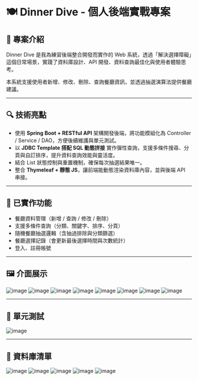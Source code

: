 # 🍽️ Dinner Dive - 個人後端實戰專案

## 🧠 專案介紹

Dinner Dive 是我為練習後端整合開發而實作的 Web 系統，透過「解決選擇障礙」這個日常場景，實踐了資料庫設計、API 開發、資料查詢最佳化與使用者體驗思考。

本系統支援使用者新增、修改、刪除、查詢餐廳資訊，並透過抽選演算法提供餐廳建議。

---

## 🔍 技術亮點

- 使用 **Spring Boot + RESTful API** 架構開發後端，將功能模組化為 Controller / Service / DAO，方便後續維護與單元測試。
- 以 **JDBC Template 搭配 SQL 動態拼接** 實作彈性查詢，支援多條件搜尋、分頁與自訂排序，提升資料查詢效能與靈活度。
- 結合 List 狀態控制與重置機制，確保每次抽選結果唯一。
- 整合 **Thymeleaf + 靜態 JS**，讓前端能動態渲染資料庫內容，並與後端 API 串接。

---

## 🔧 已實作功能

- 餐廳資料管理（新增 / 查詢 / 修改 / 刪除）
- 支援多條件查詢（分類、關鍵字、排序、分頁）
- 隨機餐廳抽選邏輯（含抽過排除與分類篩選）
- 餐廳選擇記錄（會更新最後選擇時間與次數統計）
- 登入、註冊帳號

---
<!-- 
## 📽️ 展示動畫

![錄製_2025_06_22_12_21_56_8](https://github.com/user-attachments/assets/02b07827-a52c-44f5-bd58-d85f3794cc69)

---
-->

## 🖼️ 介面展示

![image](https://github.com/user-attachments/assets/c9f2722f-5799-4e0d-ab92-53e7654ccf63)
![image](https://github.com/user-attachments/assets/fb9954c8-6219-4eb1-b5dd-c93fee45ccb4)
![image](https://github.com/user-attachments/assets/9fb1b528-a3a8-45b1-b145-cc70ae078a69)
![image](https://github.com/user-attachments/assets/16f19ef1-a0a8-4eaa-ad84-58b629a16695)
![image](https://github.com/user-attachments/assets/fa7925cb-cb09-44be-953b-b493ac767d4c)
![image](https://github.com/user-attachments/assets/3e4cd6c7-8972-40fa-9619-9df700e34717)
![image](https://github.com/user-attachments/assets/0dba0b21-7245-4e9f-99cf-8c0c79e2daaa)
![image](https://github.com/user-attachments/assets/e03d7576-fc75-4686-908c-69f736a0a298)

---

## 📃 單元測試

![image](https://github.com/user-attachments/assets/a523eda0-f34f-440d-baa3-e62c92c25412)

---

## 📃 資料庫清單

![image](https://github.com/user-attachments/assets/37cd08c7-3ae1-4460-9512-45cbe160dd85)
![image](https://github.com/user-attachments/assets/2d721c74-ee59-4236-86b6-48183530654f)
![image](https://github.com/user-attachments/assets/6c387b35-d383-4e4d-9dcf-d9f6081c082a)
![image](https://github.com/user-attachments/assets/daea70c9-5ffe-4e17-b81c-7e515cf2331f)
![image](https://github.com/user-attachments/assets/000d1838-5e44-4600-ae68-adcd17e391e1)
